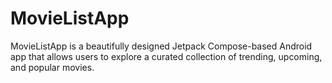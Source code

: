 # MovieListApp
MovieListApp is a beautifully designed Jetpack Compose-based Android app that allows users to explore a curated collection of trending, upcoming, and popular movies. 

